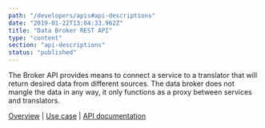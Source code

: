 ```yaml
---
path: "/developers/apis#api-descriptions"
date: "2019-01-22T13:04:33.962Z"
title: "Data Broker REST API"
type: "content"
section: "api-descriptions"
status: "published"
---
```

The Broker API provides means to connect a service to a translator that will return desired data from different sources. The data broker does not mangle the data in any way, it only functions as a proxy between services and translators.

[Overview](/developers/apis/data-broker-rest-api) | [Use case](https://docs.oftrust.net/usecases/databroker) | [API documentation](https://docs.oftrust.net/#loginapi)